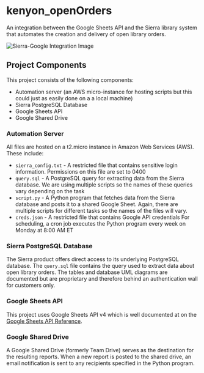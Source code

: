 # kenyon_openOrders
An integration between the Google Sheets API and the Sierra library system that automates the creation and delivery of open library orders.

![Sierra-Google Integration Image](http://bendaigle.ohio5.org/custom/media/sierra-google.jpg)

## Project Components
This project consists of the following components:
* Automation server (an AWS micro-instance for hosting scripts but this could just as easily done on a a local machine)
* Sierra PostgreSQL Database
* Google Sheets API
* Google Shared Drive

### Automation Server
All files are hosted on a t2.micro instance in Amazon Web Services (AWS). These include:
* `sierra_config.txt` - A restricted file that contains sensitive login information. Permissions on this file are set to 0400
* `query.sql` - A PostgreSQL query for extracting data from the Sierra database. We are using multiple scripts so the names of these queries vary depending on the task
* `script.py` - A Python program that fetches data from the Sierra database and posts it to a shared Google Sheet. Again, there are multiple scripts for different tasks so the names of the files will vary.
* `creds.json` - A restricted file that contains Google API credentials
For scheduling, a cron job executes the Python program every week on Monday at 8:00 AM ET

### Sierra PostgreSQL Database
The Sierra product offers direct access to its underlying PostgreSQL database. The `query.sql` file contains the query used to extract data about open library orders. The tables and database UML diagrams are documented but are proprietary and therefore behind an authentication wall for customers only.

### Google Sheets API
This project uses Google Sheets API v4 which is well documented at on the [Google Sheets API Reference](https://developers.google.com/sheets/api/).

### Google Shared Drive
A Google Shared Drive (formerly Team Drive) serves as the destination for the resulting reports. When a new report is posted to the shared drive, an email notification is sent to any recipients specified in the Python program.
